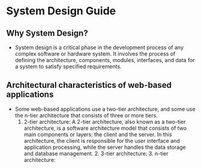 # System Design Guide


## Why System Design?
  - System design is a critical phase in the development process of any complex software or hardware system. It involves the process of defining the architecture, components, modules, interfaces, and data for a system to satisfy specified requirements.

## Architectural characteristics of web-based applications
  - Some web-based applications use a two-tier architecture, and some use the n-tier architecture that consists of three or more tiers.
    1. 2-tier architecture: A 2-tier architecture, also known as a two-tier architecture, is a software architecture model that consists of two main components or layers: the client and the server. In this architecture, the client is responsible for the user interface and application processing, while the server handles the data storage and database management.
		2. 3-tier architecture: 
		3. n-tier architecture: 
